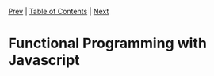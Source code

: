 [Prev][prev]
|
[Table of Contents](../)
|
[Next][next]

[prev]: ../ch2
[next]: ../ch4

# Functional Programming with Javascript